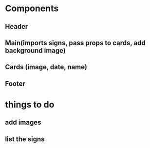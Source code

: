# Components

## Header

## Main(imports signs, pass props to cards, add background image)

## Cards (image, date, name)

## Footer

# things to do

## add images

## list the signs
